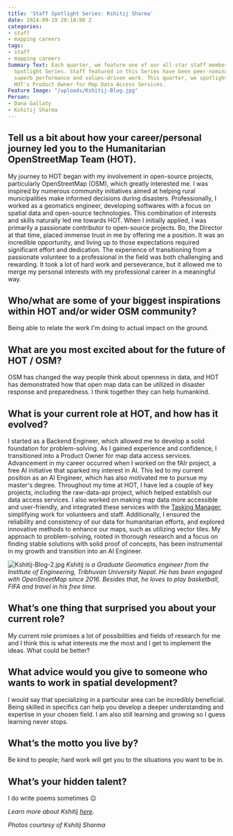 ```yaml
---
title: 'Staff Spotlight Series: Kshitij Sharma'
date: 2024-09-19 20:18:00 Z
categories:
- staff
- mapping careers
tags:
- staff
- mapping careers
Summary Text: Each quarter, we feature one of our all-star staff members in a Staff
  Spotlight Series. Staff featured in this Series have been peer-nominated for their
  superb performance and values-driven work. This quarter, we spotlight Kshitij Sharma,
  HOT's Product Owner for Map Data Access Services.
Feature Image: "/uploads/Kshitij-Blog.jpg"
Person:
- Dana Gallaty
- Kshitij Sharma
---
```


## Tell us a bit about how your career/personal journey led you to the Humanitarian OpenStreetMap Team (HOT). 

My journey to HOT began with my involvement in open-source projects, particularly OpenStreetMap (OSM), which greatly interested me. I was inspired by numerous community initiatives aimed at helping rural municipalities make informed decisions during disasters. Professionally, I worked as a geomatics engineer, developing softwares with a focus on spatial data and open-source technologies. This combination of interests and skills naturally led me towards HOT. When I initially applied, I was primarily a passionate contributor to open-source projects. Bo, the Director at that time, placed immense trust in me by offering me a position. It was an incredible opportunity, and living up to those expectations required significant effort and dedication. The experience of transitioning from a passionate volunteer to a professional in the field was both challenging and rewarding. It took a lot of hard work and perseverance, but it allowed me to merge my personal interests with my professional career in a meaningful way.

## Who/what are some of your biggest inspirations within HOT and/or wider OSM community? 

Being able to relate the work I'm doing to actual impact on the ground.

## What are you most excited about for the future of HOT / OSM?  

OSM has changed the way people think about openness in data, and HOT has demonstrated how that open map data can be utilized in disaster response and preparedness. I think together they can help humankind.


## What is your current role at HOT, and how has it evolved? 

I started as a Backend Engineer, which allowed me to develop a solid foundation for problem-solving. As I gained experience and confidence, I transitioned into a Product Owner for map data access services. Advancement in my career occurred when I worked on the fAIr project, a free AI initiative that sparked my interest in AI. This led to my current position as an AI Engineer, which has also motivated me to pursue my master's degree. Throughout my time at HOT, I have led a couple of key projects, including the raw-data-api project, which helped establish our data access services. I also worked on making map data more accessible and user-friendly, and integrated these services with the [Tasking Manager](https://tasks.hotosm.org/), simplifying work for volunteers and staff. Additionally, I ensured the reliability and consistency of our data for humanitarian efforts, and explored innovative methods to enhance our maps, such as utilizing vector tiles. My approach to problem-solving, rooted in thorough research and a focus on finding stable solutions with solid proof of concepts, has been instrumental in my growth and transition into an AI Engineer.

![Kshitij-Blog-2.jpg](/uploads/Kshitij-Blog-2.jpg)
*Kshitij is a Graduate Geomatics engineer from the Institute of Engineering, Tribhuvan University Nepal. He has been engaged with OpenStreetMap since 2016. Besides that, he loves to play basketball, FIFA and travel in his free time.*

## What’s one thing that surprised you about your current role?

My current role promises a lot of possibilities and fields of research for me and I think this is what interests me the most and I get to implement the ideas. What could be better? 

## What advice would you give to someone who wants to work in spatial development?

I would say that specializing in a particular area can be incredibly beneficial. Being skilled in specifics can help you develop a deeper understanding and expertise in your chosen field. I am also still learning and growing so I guess learning never stops.

## What’s the motto you live by?
Be kind to people; hard work will get you to the situations you want to be in.

## What’s your hidden talent? 
I do write poems sometimes 😉


*Learn more about Kshitij [here](https://www.hotosm.org/people/kshitij-sharma/).*

*Photos courtesy of Kshitij Sharma*
